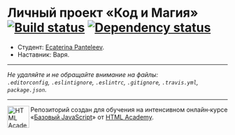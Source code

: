 # Личный проект «Код и Магия» [![Build status][travis-image]][travis-url] [![Dependency status][dependency-image]][dependency-url]

* Студент: [Ecaterina Panteleev](https://up.htmlacademy.ru/javascript/4/user/90484).
* Наставник: Варя.

---

_Не удаляйте и не обращайте внимание на файлы:_<br>
_`.editorconfig`, `.eslintignore`, `.eslintrc`, `.gitignore`, `.travis.yml`, `package.json`._

---

<a href="https://htmlacademy.ru/intensive/javascript"><img align="left" width="50" height="50" title="HTML Academy" src="https://up.htmlacademy.ru/static/img/intensive/javascript/logo-for-github.svg"></a>

Репозиторий создан для обучения на интенсивном онлайн‑курсе «[Базовый JavaScript](https://htmlacademy.ru/intensive/javascript)» от [HTML Academy](https://htmlacademy.ru).

[travis-image]: https://travis-ci.org/htmlacademy-javascript/90484-code-and-magick.svg?branch=master
[travis-url]: https://travis-ci.org/htmlacademy-javascript/90484-code-and-magick
[dependency-image]: https://david-dm.org/htmlacademy-javascript/90484-code-and-magick.svg?style=flat-square
[dependency-url]: https://david-dm.org/htmlacademy-javascript/90484-code-and-magick

